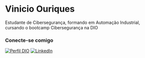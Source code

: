 # Vinicio Ouriques
Estudante de Cibersegurança, formando em Automação Industrial, cursando o bootcamp Cibersegurança na DIO
### Conecte-se comigo
[![Perfil DIO](https://img.shields.io/badge/-Meu%20Perfil%20na%20DIO-30A3DC?style=for-the-badge)](https://www.dio.me/users/viniouriques)
[![LinkedIn](https://img.shields.io/badge/-LinkedIn-000?style=for-the-badge&logo=linkedin&logoColor=30A3DC)](https://www.linkedin.com/public-profile/settings?trk=d_flagship3_profile_self_view_public_profile)
